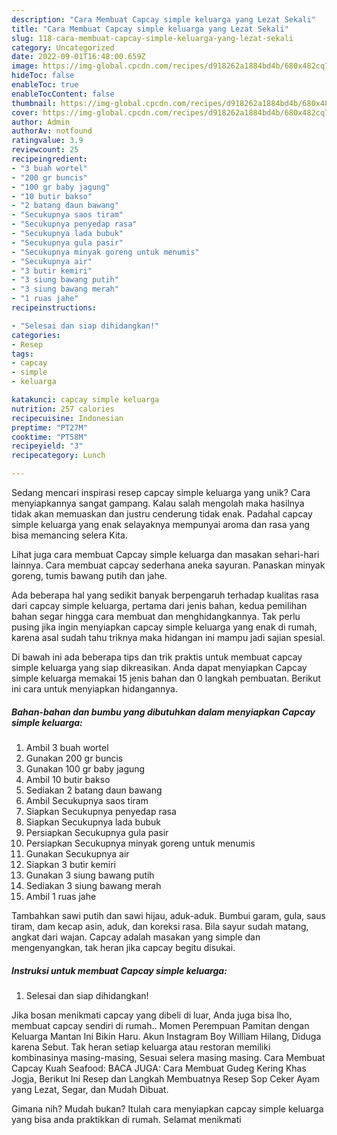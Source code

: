 ```yaml
---
description: "Cara Membuat Capcay simple keluarga yang Lezat Sekali"
title: "Cara Membuat Capcay simple keluarga yang Lezat Sekali"
slug: 118-cara-membuat-capcay-simple-keluarga-yang-lezat-sekali
category: Uncategorized
date: 2022-09-01T16:48:00.659Z
image: https://img-global.cpcdn.com/recipes/d918262a1884bd4b/680x482cq70/capcay-simple-keluarga-foto-resep-utama.jpg
hideToc: false
enableToc: true
enableTocContent: false
thumbnail: https://img-global.cpcdn.com/recipes/d918262a1884bd4b/680x482cq70/capcay-simple-keluarga-foto-resep-utama.jpg
cover: https://img-global.cpcdn.com/recipes/d918262a1884bd4b/680x482cq70/capcay-simple-keluarga-foto-resep-utama.jpg
author: Admin
authorAv: notfound
ratingvalue: 3.9
reviewcount: 25
recipeingredient:
- "3 buah wortel"
- "200 gr buncis"
- "100 gr baby jagung"
- "10 butir bakso"
- "2 batang daun bawang"
- "Secukupnya saos tiram"
- "Secukupnya penyedap rasa"
- "Secukupnya lada bubuk"
- "Secukupnya gula pasir"
- "Secukupnya minyak goreng untuk menumis"
- "Secukupnya air"
- "3 butir kemiri"
- "3 siung bawang putih"
- "3 siung bawang merah"
- "1 ruas jahe"
recipeinstructions:

- "Selesai dan siap dihidangkan!"
categories:
- Resep
tags:
- capcay
- simple
- keluarga

katakunci: capcay simple keluarga 
nutrition: 257 calories
recipecuisine: Indonesian
preptime: "PT27M"
cooktime: "PT58M"
recipeyield: "3"
recipecategory: Lunch

---
```





Sedang mencari inspirasi resep capcay simple keluarga yang unik? Cara menyiapkannya sangat gampang. Kalau salah mengolah maka hasilnya tidak akan memuaskan dan justru cenderung tidak enak. Padahal capcay simple keluarga yang enak selayaknya mempunyai aroma dan rasa yang bisa memancing selera Kita.





Lihat juga cara membuat Capcay simple keluarga dan masakan sehari-hari lainnya. Cara membuat capcay sederhana aneka sayuran. Panaskan minyak goreng, tumis bawang putih dan jahe.

Ada beberapa hal yang sedikit banyak berpengaruh terhadap kualitas rasa dari capcay simple keluarga, pertama dari jenis bahan, kedua pemilihan bahan segar hingga cara membuat dan menghidangkannya. Tak perlu pusing jika ingin menyiapkan capcay simple keluarga yang enak di rumah, karena asal sudah tahu triknya maka hidangan ini mampu jadi sajian spesial.






Di bawah ini ada beberapa tips dan trik praktis untuk membuat capcay simple keluarga yang siap dikreasikan. Anda dapat menyiapkan Capcay simple keluarga memakai 15 jenis bahan dan 0 langkah pembuatan. Berikut ini cara untuk menyiapkan hidangannya.

<!--inarticleads1-->

##### Bahan-bahan dan bumbu yang dibutuhkan dalam menyiapkan Capcay simple keluarga:

1. Ambil 3 buah wortel
1. Gunakan 200 gr buncis
1. Gunakan 100 gr baby jagung
1. Ambil 10 butir bakso
1. Sediakan 2 batang daun bawang
1. Ambil Secukupnya saos tiram
1. Siapkan Secukupnya penyedap rasa
1. Siapkan Secukupnya lada bubuk
1. Persiapkan Secukupnya gula pasir
1. Persiapkan Secukupnya minyak goreng untuk menumis
1. Gunakan Secukupnya air
1. Siapkan 3 butir kemiri
1. Gunakan 3 siung bawang putih
1. Sediakan 3 siung bawang merah
1. Ambil 1 ruas jahe


Tambahkan sawi putih dan sawi hijau, aduk-aduk. Bumbui garam, gula, saus tiram, dam kecap asin, aduk, dan koreksi rasa. Bila sayur sudah matang, angkat dari wajan. Capcay adalah masakan yang simple dan mengenyangkan, tak heran jika capcay begitu disukai. 

<!--inarticleads2-->

##### Instruksi untuk membuat Capcay simple keluarga:


1. Selesai dan siap dihidangkan!

Jika bosan menikmati capcay yang dibeli di luar, Anda juga bisa lho, membuat capcay sendiri di rumah.. Momen Perempuan Pamitan dengan Keluarga Mantan Ini Bikin Haru. Akun Instagram Boy William Hilang, Diduga karena Sebut. Tak heran setiap keluarga atau restoran memiliki kombinasinya masing-masing, Sesuai selera masing masing. Cara Membuat Capcay Kuah Seafood: BACA JUGA: Cara Membuat Gudeg Kering Khas Jogja, Berikut Ini Resep dan Langkah Membuatnya Resep Sop Ceker Ayam yang Lezat, Segar, dan Mudah Dibuat. 

Gimana nih? Mudah bukan? Itulah cara menyiapkan capcay simple keluarga yang bisa anda praktikkan di rumah. Selamat menikmati
